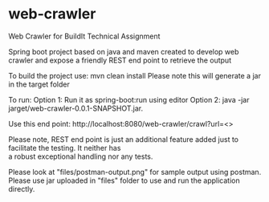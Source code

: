 # web-crawler
Web Crawler for BuildIt Technical Assignment

Spring boot project based on java and maven created to develop web crawler and expose a friendly REST end point
to retrieve the output

To build the project use: 
mvn clean install
Please note this will generate a jar in the target folder

To run:
Option 1: Run it as spring-boot:run using editor
Option 2: java -jar jarget/web-crawler-0.0.1-SNAPSHOT.jar.

Use this end point: http://localhost:8080/web-crawler/crawl?url=<<website url>>

Please note, REST end point is just an additional feature added just to facilitate the testing. It neither has  
a robust exceptional handling nor any tests.

Please look at "files/postman-output.png" for sample output using postman.
Please use jar uploaded in "files" folder to use and run the application directly.

